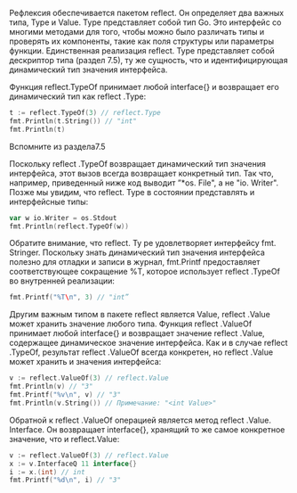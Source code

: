 Рефлексия обеспечивается пакетом reflect. Он определяет два важных типа, Туре и Value. Туре представляет собой тип Go.
Это интерфейс со многими методами для того, чтобы можно было различать типы и проверять их компоненты, такие как поля
структуры или параметры функции. Единственная реализация reflect. Туре представляет собой дескриптор типа (раздел 7.5),
ту же сущность, что и идентифицирующая динамический тип значения интерфейса.

Функция reflect.TypeOf принимает любой interface{} и возвращает его динамический тип как reflect .Туре:

```go
t := reflect.TypeOf(3) // reflect.Type
fmt.Println(t.String()) // "int"
fmt.Println(t)
```

Вспомните из раздела7.5

Поскольку reflect .TypeOf возвращает динамический тип значения интерфейса, этот вызов всегда возвращает конкретный тип.
Так что, например, приведенный ниже код выводит ”*os. File", а не "io. Writer". Позже мы увидим, что reflect. Туре в
состоянии представлять и интерфейсные типы:

```go
var w io.Writer = os.Stdout
fmt.Println(reflect.TypeOf(w)) 
```

Обратите внимание, что reflect. Ту ре удовлетворяет интерфейсу fmt. Stringer. Поскольку знать динамический тип значения
интерфейса полезно для отладки и записи в журнал, fmt.Printf предоставляет соответствующее сокращение %Т, которое
использует reflect .TypeOf во внутренней реализации:

```go
fmt.Printf("%Т\п", 3) // "int”
```

Другим важным типом в пакете reflect является Value, reflect .Value может хранить значение любого типа. Функция reflect
.ValueOf принимает любой interface{} и возвращает значение reflect .Value, содержащее динамическое значение интерфейса.
Как и в случае reflect .TypeOf, результат reflect .ValueOf всегда конкретен, но reflect .Value может хранить и значения
интерфейса:

```go
v := reflect.ValueOf(3) // reflect.Value
fmt.Println(v) // "3"
fmt.Printf("%v\n", v) // "З"
fmt.Println(v.String()) // Примечание: "<int Value>"

```

Обратной к reflect .ValueOf операцией является метод reflect .Value. Interface. Он возвращает interface{}, хранящий то
же самое конкретное значение, что и reflect.Value:

```go
v := reflect.ValueOf(3) // reflect.Value
x := v.InterfaceQ 11 interface{}
i := x.(int) // int
fmt.Printf("%d\n", i) // "3"
```
